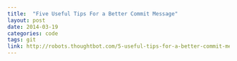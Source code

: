 ```yaml
---
title:  "Five Useful Tips For a Better Commit Message"
layout: post
date: 2014-03-19
categories: code
tags: git
link: http://robots.thoughtbot.com/5-useful-tips-for-a-better-commit-message
---
```

